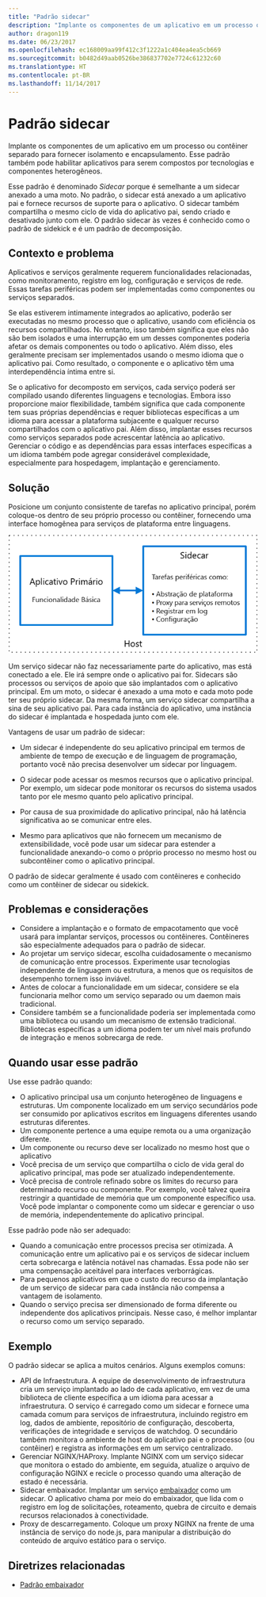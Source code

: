 ```yaml
---
title: "Padrão sidecar"
description: "Implante os componentes de um aplicativo em um processo ou contêiner separado para fornecer isolamento e encapsulamento."
author: dragon119
ms.date: 06/23/2017
ms.openlocfilehash: ec168009aa99f412c3f1222a1c404ea4ea5cb669
ms.sourcegitcommit: b0482d49aab0526be386837702e7724c61232c60
ms.translationtype: HT
ms.contentlocale: pt-BR
ms.lasthandoff: 11/14/2017
---
```

# <a name="sidecar-pattern"></a>Padrão sidecar

Implante os componentes de um aplicativo em um processo ou contêiner separado para fornecer isolamento e encapsulamento. Esse padrão também pode habilitar aplicativos para serem compostos por tecnologias e componentes heterogêneos.

Esse padrão é denominado *Sidecar* porque é semelhante a um sidecar anexado a uma moto. No padrão, o sidecar está anexado a um aplicativo pai e fornece recursos de suporte para o aplicativo. O sidecar também compartilha o mesmo ciclo de vida do aplicativo pai, sendo criado e desativado junto com ele. O padrão sidecar às vezes é conhecido como o padrão de sidekick e é um padrão de decomposição.

## <a name="context-and-problem"></a>Contexto e problema

Aplicativos e serviços geralmente requerem funcionalidades relacionadas, como monitoramento, registro em log, configuração e serviços de rede. Essas tarefas periféricas podem ser implementadas como componentes ou serviços separados. 

Se elas estiverem intimamente integrados ao aplicativo, poderão ser executadas no mesmo processo que o aplicativo, usando com eficiência os recursos compartilhados. No entanto, isso também significa que eles não são bem isolados e uma interrupção em um desses componentes poderia afetar os demais componentes ou todo o aplicativo. Além disso, eles geralmente precisam ser implementados usando o mesmo idioma que o aplicativo pai. Como resultado, o componente e o aplicativo têm uma interdependência íntima entre si.

Se o aplicativo for decomposto em serviços, cada serviço poderá ser compilado usando diferentes linguagens e tecnologias. Embora isso proporcione maior flexibilidade, também significa que cada componente tem suas próprias dependências e requer bibliotecas específicas a um idioma para acessar a plataforma subjacente e qualquer recurso compartilhados com o aplicativo pai. Além disso, implantar esses recursos como serviços separados pode acrescentar latência ao aplicativo. Gerenciar o código e as dependências para essas interfaces específicas a um idioma também pode agregar considerável complexidade, especialmente para hospedagem, implantação e gerenciamento.

## <a name="solution"></a>Solução

Posicione um conjunto consistente de tarefas no aplicativo principal, porém coloque-os dentro de seu próprio processo ou contêiner, fornecendo uma interface homogênea para serviços de plataforma entre linguagens. 

![](./_images/sidecar.png)

Um serviço sidecar não faz necessariamente parte do aplicativo, mas está conectado a ele. Ele irá sempre onde o aplicativo pai for. Sidecars são processos ou serviços de apoio que são implantados com o aplicativo principal. Em um moto, o sidecar é anexado a uma moto e cada moto pode ter seu próprio sidecar. Da mesma forma, um serviço sidecar compartilha a sina de seu aplicativo pai. Para cada instância do aplicativo, uma instância do sidecar é implantada e hospedada junto com ele. 

Vantagens de usar um padrão de sidecar:

- Um sidecar é independente do seu aplicativo principal em termos de ambiente de tempo de execução e de linguagem de programação, portanto você não precisa desenvolver um sidecar por linguagem. 

- O sidecar pode acessar os mesmos recursos que o aplicativo principal. Por exemplo, um sidecar pode monitorar os recursos do sistema usados tanto por ele mesmo quanto pelo aplicativo principal. 

- Por causa de sua proximidade do aplicativo principal, não há latência significativa ao se comunicar entre eles.

- Mesmo para aplicativos que não fornecem um mecanismo de extensibilidade, você pode usar um sidecar para estender a funcionalidade anexando-o como o próprio processo no mesmo host ou subcontêiner como o aplicativo principal.

O padrão de sidecar geralmente é usado com contêineres e conhecido como um contêiner de sidecar ou sidekick. 

## <a name="issues-and-considerations"></a>Problemas e considerações

- Considere a implantação e o formato de empacotamento que você usará para implantar serviços, processos ou contêineres. Contêineres são especialmente adequados para o padrão de sidecar.
- Ao projetar um serviço sidecar, escolha cuidadosamente o mecanismo de comunicação entre processos. Experimente usar tecnologias independente de linguagem ou estrutura, a menos que os requisitos de desempenho tornem isso inviável.
- Antes de colocar a funcionalidade em um sidecar, considere se ela funcionaria melhor como um serviço separado ou um daemon mais tradicional.
- Considere também se a funcionalidade poderia ser implementada como uma biblioteca ou usando um mecanismo de extensão tradicional. Bibliotecas específicas a um idioma podem ter um nível mais profundo de integração e menos sobrecarga de rede.

## <a name="when-to-use-this-pattern"></a>Quando usar esse padrão

Use esse padrão quando:

- O aplicativo principal usa um conjunto heterogêneo de linguagens e estruturas. Um componente localizado em um serviço secundários pode ser consumido por aplicativos escritos em linguagens diferentes usando estruturas diferentes.
- Um componente pertence a uma equipe remota ou a uma organização diferente.
- Um componente ou recurso deve ser localizado no mesmo host que o aplicativo
- Você precisa de um serviço que compartilha o ciclo de vida geral do aplicativo principal, mas pode ser atualizado independentemente.
- Você precisa de controle refinado sobre os limites do recurso para determinado recurso ou componente. Por exemplo, você talvez queira restringir a quantidade de memória que um componente específico usa. Você pode implantar o componente como um sidecar e gerenciar o uso de memória, independentemente do aplicativo principal.

Esse padrão pode não ser adequado:

- Quando a comunicação entre processos precisa ser otimizada. A comunicação entre um aplicativo pai e os serviços de sidecar incluem certa sobrecarga e latência notável nas chamadas. Essa pode não ser uma compensação aceitável para interfaces verborrágicas.
- Para pequenos aplicativos em que o custo do recurso da implantação de um serviço de sidecar para cada instância não compensa a vantagem de isolamento.
- Quando o serviço precisa ser dimensionado de forma diferente ou independente dos aplicativos principais. Nesse caso, é melhor implantar o recurso como um serviço separado.

## <a name="example"></a>Exemplo

O padrão sidecar se aplica a muitos cenários. Alguns exemplos comuns:

- API de Infraestrutura. A equipe de desenvolvimento de infraestrutura cria um serviço implantado ao lado de cada aplicativo, em vez de uma biblioteca de cliente específica a um idioma para acessar a infraestrutura. O serviço é carregado como um sidecar e fornece uma camada comum para serviços de infraestrutura, incluindo registro em log, dados de ambiente, repositório de configuração, descoberta, verificações de integridade e serviços de watchdog. O secundário também monitora o ambiente de host do aplicativo pai e o processo (ou contêiner) e registra as informações em um serviço centralizado.
- Gerenciar NGINX/HAProxy. Implante NGINX com um serviço sidecar que monitora o estado do ambiente, em seguida, atualize o arquivo de configuração NGINX e recicle o processo quando uma alteração de estado é necessária.
- Sidecar embaixador. Implantar um serviço [embaixador][ambassador] como um sidecar. O aplicativo chama por meio do embaixador, que lida com o registro em log de solicitações, roteamento, quebra de circuito e demais recursos relacionados à conectividade.
- Proxy de descarregamento. Coloque um proxy NGINX na frente de uma instância de serviço do node.js, para manipular a distribuição do conteúdo de arquivo estático para o serviço.


## <a name="related-guidance"></a>Diretrizes relacionadas

- [Padrão embaixador][ambassador]


[ambassador]: ./ambassador.md

